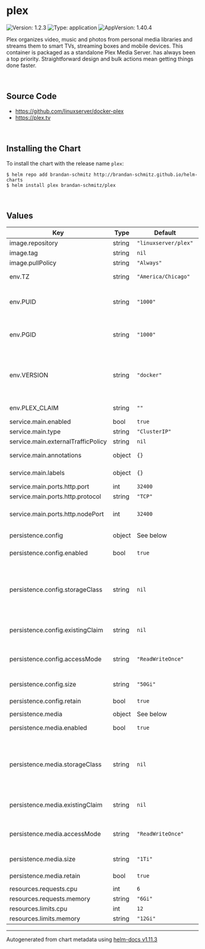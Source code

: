 # plex

![Version: 1.2.3](https://img.shields.io/badge/Version-1.2.3-informational?style=flat-square) ![Type: application](https://img.shields.io/badge/Type-application-informational?style=flat-square) ![AppVersion: 1.40.4](https://img.shields.io/badge/AppVersion-1.40.4-informational?style=flat-square)

Plex organizes video, music and photos from personal media libraries and streams them to smart TVs, streaming boxes and mobile devices. This container is packaged as a standalone Plex Media Server. has always been a top priority. Straightforward design and bulk actions mean getting things done faster.

<br>

## Source Code

* <https://github.com/linuxserver/docker-plex>
* <https://plex.tv>

<br>

## Installing the Chart

To install the chart with the release name `plex`:

```console
$ helm repo add brandan-schmitz http://brandan-schmitz.github.io/helm-charts
$ helm install plex brandan-schmitz/plex
```

<br>

## Values

| Key | Type | Default | Description |
|-----|------|---------|-------------|
| image.repository | string | `"linuxserver/plex"` | image repository |
| image.tag | string | `nil` | image tag |
| image.pullPolicy | string | `"Always"` | image pull policy |
| env.TZ | string | `"America/Chicago"` | Set the timezone that will be used by the container |
| env.PUID | string | `"1000"` | Set the user ID that the container will run Plex as. This is useful when using a shared volume with something like Syncthing for file syncing. |
| env.PGID | string | `"1000"` | Set the group ID that the container will run Plex as. This is useful when using a shared volume with something like Syncthing for file syncing. |
| env.VERSION | string | `"docker"` | Set the Plex version that the container should pull and use. Valid options are below. docker, latest, public, or a specific version. Reference https://github.com/linuxserver/docker-plex#application-setup |
| env.PLEX_CLAIM | string | `""` | Set the Plex claim token obtained from https://plex.tv/claim |
| service.main.enabled | bool | `true` | Enables or disables the service |
| service.main.type | string | `"ClusterIP"` | Set the service type |
| service.main.externalTrafficPolicy | string | `nil` | [[ref](https://kubernetes.io/docs/tutorials/services/source-ip/)] |
| service.main.annotations | object | `{}` | Provide additional annotations which may be required. |
| service.main.labels | object | `{}` | Provide additional labels which may be required. |
| service.main.ports.http.port | int | `32400` | The port number |
| service.main.ports.http.protocol | string | `"TCP"` | Port protocol. |
| service.main.ports.http.nodePort | int | `32400` | Specify the nodePort value for the LoadBalancer and NodePort service types. [[ref]](https://kubernetes.io/docs/concepts/services-networking/service/#type-nodeport) |
| persistence.config | object | See below | Persistence for Plex configuration and cache files. |
| persistence.config.enabled | bool | `true` | Enables or disables the persistence item |
| persistence.config.storageClass | string | `nil` | Storage Class for the config volume. If set to `-`, dynamic provisioning is disabled. If set to something else, the given storageClass is used. If undefined (the default) or set to null, no storageClassName spec is set, choosing the default provisioner. |
| persistence.config.existingClaim | string | `nil` | If you want to reuse an existing claim, the name of the existing PVC can be passed here. |
| persistence.config.accessMode | string | `"ReadWriteOnce"` | AccessMode for the persistent volume. Make sure to select an access mode that is supported by your storage provider! [[ref]](https://kubernetes.io/docs/concepts/storage/persistent-volumes/#access-modes) |
| persistence.config.size | string | `"50Gi"` | The amount of storage that is requested for the persistent volume. |
| persistence.config.retain | bool | `true` | Set to true to retain the PVC upon `helm uninstall` |
| persistence.media | object | See below | Persistence for Plex media files. |
| persistence.media.enabled | bool | `true` | Enables or disables the persistence item |
| persistence.media.storageClass | string | `nil` | Storage Class for the config volume. If set to `-`, dynamic provisioning is disabled. If set to something else, the given storageClass is used. If undefined (the default) or set to null, no storageClassName spec is set, choosing the default provisioner. |
| persistence.media.existingClaim | string | `nil` | If you want to reuse an existing claim, the name of the existing PVC can be passed here. |
| persistence.media.accessMode | string | `"ReadWriteOnce"` | AccessMode for the persistent volume. Make sure to select an access mode that is supported by your storage provider! [[ref]](https://kubernetes.io/docs/concepts/storage/persistent-volumes/#access-modes) |
| persistence.media.size | string | `"1Ti"` | The amount of storage that is requested for the persistent volume. |
| persistence.media.retain | bool | `true` | Set to true to retain the PVC upon `helm uninstall` |
| resources.requests.cpu | int | `6` | CPU Request amount |
| resources.requests.memory | string | `"6Gi"` |  |
| resources.limits.cpu | int | `12` | CPU Limit amount |
| resources.limits.memory | string | `"12Gi"` | Memory Limit amount |

----------------------------------------------
Autogenerated from chart metadata using [helm-docs v1.11.3](https://github.com/norwoodj/helm-docs/releases/v1.11.3)